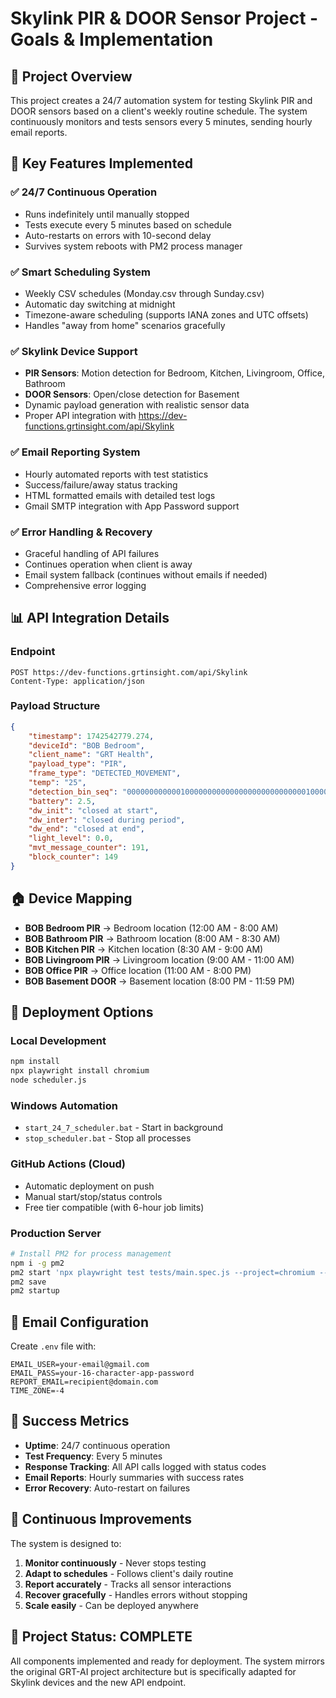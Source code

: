 # Skylink PIR & DOOR Sensor Project - Goals & Implementation

## 🎯 Project Overview
This project creates a 24/7 automation system for testing Skylink PIR and DOOR sensors based on a client's weekly routine schedule. The system continuously monitors and tests sensors every 5 minutes, sending hourly email reports.

## 🚀 Key Features Implemented

### ✅ 24/7 Continuous Operation
- Runs indefinitely until manually stopped
- Tests execute every 5 minutes based on schedule
- Auto-restarts on errors with 10-second delay
- Survives system reboots with PM2 process manager

### ✅ Smart Scheduling System
- Weekly CSV schedules (Monday.csv through Sunday.csv)
- Automatic day switching at midnight
- Timezone-aware scheduling (supports IANA zones and UTC offsets)
- Handles "away from home" scenarios gracefully

### ✅ Skylink Device Support
- **PIR Sensors**: Motion detection for Bedroom, Kitchen, Livingroom, Office, Bathroom
- **DOOR Sensors**: Open/close detection for Basement
- Dynamic payload generation with realistic sensor data
- Proper API integration with https://dev-functions.grtinsight.com/api/Skylink

### ✅ Email Reporting System
- Hourly automated reports with test statistics
- Success/failure/away status tracking
- HTML formatted emails with detailed test logs
- Gmail SMTP integration with App Password support

### ✅ Error Handling & Recovery
- Graceful handling of API failures
- Continues operation when client is away
- Email system fallback (continues without emails if needed)
- Comprehensive error logging

## 📊 API Integration Details

### Endpoint
```
POST https://dev-functions.grtinsight.com/api/Skylink
Content-Type: application/json
```

### Payload Structure
```json
{
    "timestamp": 1742542779.274,
    "deviceId": "BOB Bedroom",
    "client_name": "GRT Health",
    "payload_type": "PIR",
    "frame_type": "DETECTED_MOVEMENT",
    "temp": "25",
    "detection_bin_seq": "000000000000100000000000000000000000000010000000000000",
    "battery": 2.5,
    "dw_init": "closed at start",
    "dw_inter": "closed during period",
    "dw_end": "closed at end",
    "light_level": 0.0,
    "mvt_message_counter": 191,
    "block_counter": 149
}
```

## 🏠 Device Mapping
- **BOB Bedroom PIR** → Bedroom location (12:00 AM - 8:00 AM)
- **BOB Bathroom PIR** → Bathroom location (8:00 AM - 8:30 AM)
- **BOB Kitchen PIR** → Kitchen location (8:30 AM - 9:00 AM)
- **BOB Livingroom PIR** → Livingroom location (9:00 AM - 11:00 AM)
- **BOB Office PIR** → Office location (11:00 AM - 8:00 PM)
- **BOB Basement DOOR** → Basement location (8:00 PM - 11:59 PM)

## 🔧 Deployment Options

### Local Development
```bash
npm install
npx playwright install chromium
node scheduler.js
```

### Windows Automation
- `start_24_7_scheduler.bat` - Start in background
- `stop_scheduler.bat` - Stop all processes

### GitHub Actions (Cloud)
- Automatic deployment on push
- Manual start/stop/status controls
- Free tier compatible (with 6-hour job limits)

### Production Server
```bash
# Install PM2 for process management
npm i -g pm2
pm2 start 'npx playwright test tests/main.spec.js --project=chromium --workers=1' --name skylink24x7
pm2 save
pm2 startup
```

## 📧 Email Configuration
Create `.env` file with:
```env
EMAIL_USER=your-email@gmail.com
EMAIL_PASS=your-16-character-app-password
REPORT_EMAIL=recipient@domain.com
TIME_ZONE=-4
```

## 🎯 Success Metrics
- **Uptime**: 24/7 continuous operation
- **Test Frequency**: Every 5 minutes
- **Response Tracking**: All API calls logged with status codes
- **Email Reports**: Hourly summaries with success rates
- **Error Recovery**: Auto-restart on failures

## 🔄 Continuous Improvements
The system is designed to:
1. **Monitor continuously** - Never stops testing
2. **Adapt to schedules** - Follows client's daily routine
3. **Report accurately** - Tracks all sensor interactions
4. **Recover gracefully** - Handles errors without stopping
5. **Scale easily** - Can be deployed anywhere

## 🎉 Project Status: COMPLETE
All components implemented and ready for deployment. The system mirrors the original GRT-AI project architecture but is specifically adapted for Skylink devices and the new API endpoint.

